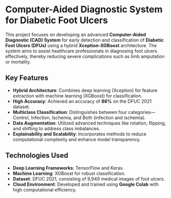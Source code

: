 # Computer-Aided Diagnostic System for Diabetic Foot Ulcers

This project focuses on developing an advanced **Computer-Aided Diagnostic (CAD) System** for early detection and classification of **Diabetic Foot Ulcers (DFUs)** using a hybrid **Xception-XGBoost** architecture. The system aims to assist healthcare professionals in diagnosing foot ulcers effectively, thereby reducing severe complications such as limb amputation or mortality.

## Key Features
- **Hybrid Architecture**: Combines deep learning (Xception) for feature extraction with machine learning (XGBoost) for classification.
- **High Accuracy**: Achieved an accuracy of **86%** on the DFUC 2021 dataset.
- **Multiclass Classification**: Distinguishes between four categories—Control, Infection, Ischemia, and Both (infection and ischemia).
- **Data Augmentation**: Utilized advanced techniques like rotation, flipping, and shifting to address class imbalances.
- **Explainability and Scalability**: Incorporates methods to reduce computational complexity and enhance model transparency.

## Technologies Used
- **Deep Learning Frameworks**: TensorFlow and Keras.
- **Machine Learning**: XGBoost for robust classification.
- **Dataset**: DFUC 2021, consisting of 9,949 medical images of foot ulcers.
- **Cloud Environment**: Developed and trained using **Google Colab** with high computational efficiency.

